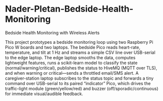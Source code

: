 # Nader-Pletan-Bedside-Health-Monitoring
Bedside Health Monitoring with Wireless Alerts

This project prototypes a bedside monitoring loop using two Raspberry Pi Pico W boards and two laptops. The bedside Pico reads heart-rate, temperature, and tilt at 1 Hz and streams a simple CSV line over USB-serial to the edge laptop. The edge laptop smooths the data, computes lightweight features, runs a scikit-learn model to classify the state (normal/warning/critical), publishes the status to HiveMQ (MQTT over TLS), and when warning or critical—sends a throttled email/SMS alert. A caregiver-station laptop subscribes to the status topic and forwards a tiny command over USB-serial to its paired “indicator” Pico, which drives the traffic-light module (green/yellow/red) and buzzer (off/sporadic/continuous) for immediate visual/audible feedback.

